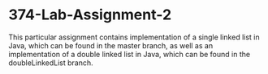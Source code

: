 # 374-Lab-Assignment-2

This particular assignment contains implementation of a single linked list in Java, which can be found in the master branch, as well as an implementation of a double linked list in Java, which can be found in the doubleLinkedList branch.
